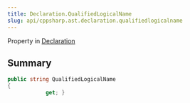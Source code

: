 ```yaml
---
title: Declaration.QualifiedLogicalName
slug: api/cppsharp.ast.declaration.qualifiedlogicalname
---
```

Property in [Declaration](/api/cppsharp/ast/declaration)

## Summary



```csharp
public string QualifiedLogicalName
{
            get; }
```

